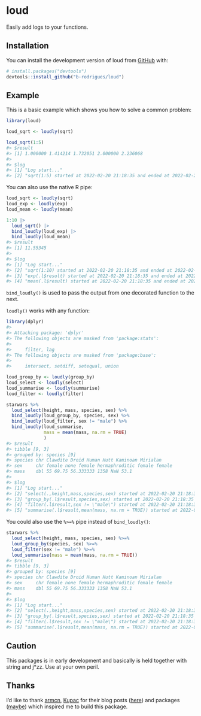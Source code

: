 
<!-- README.md is generated from README.Rmd. Please edit that file -->

# loud

<!-- badges: start -->
<!-- badges: end -->

Easily add logs to your functions.

## Installation

You can install the development version of loud from
[GitHub](https://github.com/) with:

``` r
# install.packages("devtools")
devtools::install_github("b-rodrigues/loud")
```

## Example

This is a basic example which shows you how to solve a common problem:

``` r
library(loud)

loud_sqrt <- loudly(sqrt)

loud_sqrt(1:5)
#> $result
#> [1] 1.000000 1.414214 1.732051 2.000000 2.236068
#> 
#> $log
#> [1] "Log start..."                                                             
#> [2] "sqrt(1:5) started at 2022-02-20 21:18:35 and ended at 2022-02-20 21:18:35"
```

You can also use the native R pipe:

``` r
loud_sqrt <- loudly(sqrt)
loud_exp <- loudly(exp)
loud_mean <- loudly(mean)

1:10 |>
  loud_sqrt() |>
  bind_loudly(loud_exp) |>
  bind_loudly(loud_mean)
#> $result
#> [1] 11.55345
#> 
#> $log
#> [1] "Log start..."                                                                   
#> [2] "sqrt(1:10) started at 2022-02-20 21:18:35 and ended at 2022-02-20 21:18:35"     
#> [3] "exp(.l$result) started at 2022-02-20 21:18:35 and ended at 2022-02-20 21:18:35" 
#> [4] "mean(.l$result) started at 2022-02-20 21:18:35 and ended at 2022-02-20 21:18:35"
```

`bind_loudly()` is used to pass the output from one decorated function
to the next.

`loudly()` works with any function:

``` r
library(dplyr)
#> 
#> Attaching package: 'dplyr'
#> The following objects are masked from 'package:stats':
#> 
#>     filter, lag
#> The following objects are masked from 'package:base':
#> 
#>     intersect, setdiff, setequal, union

loud_group_by <- loudly(group_by)
loud_select <- loudly(select)
loud_summarise <- loudly(summarise)
loud_filter <- loudly(filter)

starwars %>%
  loud_select(height, mass, species, sex) %>%
  bind_loudly(loud_group_by, species, sex) %>%
  bind_loudly(loud_filter, sex != "male") %>%
  bind_loudly(loud_summarise,
              mass = mean(mass, na.rm = TRUE)
              )
#> $result
#> tibble [9, 3] 
#> grouped by: species [9] 
#> species chr Clawdite Droid Human Hutt Kaminoan Mirialan
#> sex     chr female none female hermaphroditic female female
#> mass    dbl 55 69.75 56.333333 1358 NaN 53.1 
#> 
#> $log
#> [1] "Log start..."                                                                                                 
#> [2] "select(.,height,mass,species,sex) started at 2022-02-20 21:18:35 and ended at 2022-02-20 21:18:35"            
#> [3] "group_by(.l$result,species,sex) started at 2022-02-20 21:18:35 and ended at 2022-02-20 21:18:35"              
#> [4] "filter(.l$result,sex != \"male\") started at 2022-02-20 21:18:35 and ended at 2022-02-20 21:18:35"            
#> [5] "summarise(.l$result,mean(mass, na.rm = TRUE)) started at 2022-02-20 21:18:35 and ended at 2022-02-20 21:18:35"
```

You could also use the `%>=%` pipe instead of `bind_loudly()`:

``` r
starwars %>%
  loud_select(height, mass, species, sex) %>=%
  loud_group_by(species, sex) %>=%
  loud_filter(sex != "male") %>=%
  loud_summarise(mass = mean(mass, na.rm = TRUE))
#> $result
#> tibble [9, 3] 
#> grouped by: species [9] 
#> species chr Clawdite Droid Human Hutt Kaminoan Mirialan
#> sex     chr female none female hermaphroditic female female
#> mass    dbl 55 69.75 56.333333 1358 NaN 53.1 
#> 
#> $log
#> [1] "Log start..."                                                                                                 
#> [2] "select(.,height,mass,species,sex) started at 2022-02-20 21:18:35 and ended at 2022-02-20 21:18:35"            
#> [3] "group_by(.l$result,species,sex) started at 2022-02-20 21:18:35 and ended at 2022-02-20 21:18:35"              
#> [4] "filter(.l$result,sex != \"male\") started at 2022-02-20 21:18:35 and ended at 2022-02-20 21:18:35"            
#> [5] "summarise(.l$result,mean(mass, na.rm = TRUE)) started at 2022-02-20 21:18:35 and ended at 2022-02-20 21:18:35"
```

## Caution

This packages is in early development and basically is held together
with string and j\*zz. Use at your own peril.

## Thanks

I’d like to thank [armcn](https://github.com/armcn),
[Kupac](https://github.com/Kupac) for their blog posts
([here](https://kupac.gitlab.io/biofunctor/2019/05/25/maybe-monad-in-r/))
and packages ([maybe](https://armcn.github.io/maybe/)) which inspired me
to build this package.
